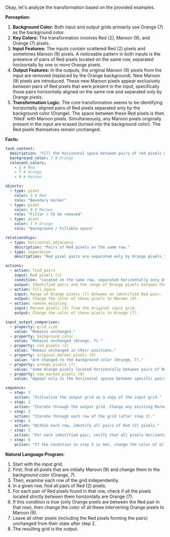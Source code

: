 Okay, let's analyze the transformation based on the provided examples.

**Perception:**

1.  **Background Color:** Both input and output grids primarily use Orange (7) as the background color.
2.  **Key Colors:** The transformation involves Red (2), Maroon (9), and Orange (7) pixels.
3.  **Input Features:** The inputs contain scattered Red (2) pixels and sometimes Maroon (9) pixels. A noticeable pattern in both inputs is the presence of pairs of Red pixels located on the same row, separated horizontally by one or more Orange pixels.
4.  **Output Features:** In the outputs, the original Maroon (9) pixels from the input are removed (replaced by the Orange background). New Maroon (9) pixels are introduced. These new Maroon pixels appear exclusively *between* pairs of Red pixels that were present in the input, specifically those pairs horizontally aligned on the same row and separated only by Orange pixels.
5.  **Transformation Logic:** The core transformation seems to be identifying horizontally aligned pairs of Red pixels separated only by the background color (Orange). The space between these Red pixels is then 'filled' with Maroon pixels. Simultaneously, any Maroon pixels originally present in the input are erased (turned into the background color). The Red pixels themselves remain unchanged.

**Facts:**


```yaml
task_context:
  description: "Fill the horizontal space between pairs of red pixels with maroon pixels, and remove any original maroon pixels."
  background_color: 7 # Orange
  relevant_colors:
    - 2 # Red
    - 7 # Orange
    - 9 # Maroon

objects:
  - type: pixel
    color: 2 # Red
    role: "Boundary marker"
  - type: pixel
    color: 9 # Maroon
    role: "Filler / To be removed"
  - type: pixel
    color: 7 # Orange
    role: "Background / Fillable space"

relationships:
  - type: horizontal_adjacency
    description: "Pairs of Red pixels on the same row."
  - type: separation
    description: "Red pixel pairs are separated only by Orange pixels."

actions:
  - action: find_pairs
    input: Red pixels (2)
    condition: "Located on the same row, separated horizontally only by Orange pixels (7)."
    output: Identified pairs and the range of Orange pixels between them.
  - action: fill_space
    input: Range of Orange pixels (7) between an identified Red pair.
    output: Change the color of these pixels to Maroon (9).
  - action: remove_existing
    input: Maroon pixels (9) from the original input grid.
    output: Change the color of these pixels to Orange (7).

input_output_comparison:
  - property: grid_size
    value: "Remains unchanged."
  - property: background_color
    value: "Remains unchanged (Orange, 7)."
  - property: red_pixels (2)
    value: "Remain unchanged in their positions."
  - property: original_maroon_pixels (9)
    value: "Are changed to the background color (Orange, 7)."
  - property: orange_pixels (7)
    value: "Some Orange pixels located horizontally between pairs of Red pixels are changed to Maroon (9)."
  - property: new_maroon_pixels (9)
    value: "Appear only in the horizontal spaces between specific pairs of Red pixels."

sequence:
  - step: 1
    action: "Initialize the output grid as a copy of the input grid."
  - step: 2
    action: "Iterate through the output grid. Change any existing Maroon (9) pixels to the background color (Orange, 7)."
  - step: 3
    action: "Iterate through each row of the grid (after step 2)."
  - step: 4
    action: "Within each row, identify all pairs of Red (2) pixels."
  - step: 5
    action: "For each identified pair, verify that all pixels horizontally between them are the background color (Orange, 7)."
  - step: 6
    action: "If the condition in step 5 is met, change the color of all the background pixels between the Red pair to Maroon (9) in the output grid."
```


**Natural Language Program:**

1.  Start with the input grid.
2.  First, find all pixels that are initially Maroon (9) and change them to the background color (Orange, 7).
3.  Then, examine each row of the grid independently.
4.  In a given row, find all pairs of Red (2) pixels.
5.  For each pair of Red pixels found in that row, check if all the pixels located strictly *between* them horizontally are Orange (7).
6.  If this condition is true (only Orange pixels are between the Red pair in that row), then change the color of all these intervening Orange pixels to Maroon (9).
7.  Leave all other pixels (including the Red pixels forming the pairs) unchanged from their state after step 2.
8.  The resulting grid is the output.